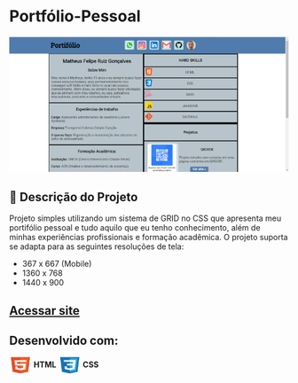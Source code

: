 # Portfólio-Pessoal


<img src="img/img-logo-site.png">

## :memo: Descrição do Projeto

Projeto simples utilizando um sistema de GRID no CSS que apresenta meu portifólio pessoal e tudo aquilo que eu tenho conhecimento, além de minhas experiências profissionais e formação acadêmica. O projeto suporta se adapta para as seguintes resoluções de tela:

- 367 x 667 (Mobile)
- 1360 x 768 
- 1440 x 900

## [Acessar site](https://matheusfeliperuiz.github.io/Portifolio-Pessoal/)

##  Desenvolvido com: 

<img align="center" alt="HTML" height="30" width="40" src="https://raw.githubusercontent.com/devicons/devicon/master/icons/html5/html5-original.svg"> <strong> HTML</strong>
<img align="center" alt="CSS" height="30" width="40" src="https://raw.githubusercontent.com/devicons/devicon/master/icons/css3/css3-original.svg"> <strong>CSS</strong>

